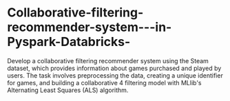 # Collaborative-filtering-recommender-system---in-Pyspark-Databricks-
Develop a collaborative filtering recommender system using the Steam dataset, which provides information about games purchased and played by users. The task involves preprocessing the data, creating a unique identifier for games, and building a collaborative 4 filtering model with MLlib's Alternating Least Squares (ALS) algorithm. 
